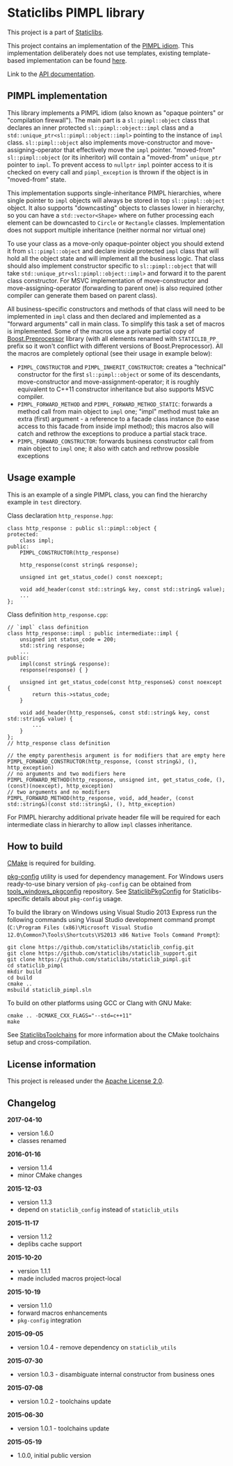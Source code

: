 Staticlibs PIMPL library
========================

This project is a part of [Staticlibs](http://staticlibs.net/).

This project contains an implementation of the [PIMPL idiom](http://herbsutter.com/gotw/_100/).
This implementation deliberately does not use templates, 
existing template-based implementation can be found [here](http://herbsutter.com/gotw/_101/).

Link to the [API documentation](http://staticlibs.github.io/staticlib_pimpl/docs/html/namespacestaticlib_1_1pimpl.html).

PIMPL implementation
--------------------

This library implements a PIMPL idiom (also known as "opaque pointers" or "compilation firewall").
The main part is a `sl::pimpl::object` class that declares an inner protected `sl::pimpl::object::impl` class
and a `std::unique_ptr<sl::pimpl::object::impl>` pointing to the instance of `impl` class. `sl::pimpl::object`
also implements move-constructor and move-assigning-operator that effectively move the `impl` pointer.
"moved-from" `sl::pimpl::object` (or its inheritor) will contain a "moved-from" `unique_ptr` pointer to `impl`.
To prevent access to `nullptr` `impl` pointer access to it is checked on every call and `pimpl_exception`
is thrown if the object is in "moved-from" state.

This implementation supports single-inheritance PIMPL hierarchies, where single pointer to `impl` objects
will always be stored in top `sl::pimpl::object` object. It also supports "downcasting" objects to
classes lower in hierarchy, so you can have a `std::vector<Shape>` where on futher processing
each element can be downcasted to `Circle` or `Rectangle` classes. Implementation does not support
multiple inheritance (neither normal nor virtual one) 

To use your class as a move-only opaque-pointer object you should extend it from `sl::pimpl::object`
and declare inside protected `impl` class that will hold all the object state and will implement all 
the business logic. That class should also implement constructor specific to `sl::pimpl::object` 
that will take `std::unique_ptr<sl::pimpl::object::impl>` and forward it to the parent class constructor.
For MSVC implementation of move-constructor and move-assigning-operator (forwarding to parent one) is also required (other 
compiler can generate them based on parent class).

All business-specific constructors and methods of that class will need to be implemented in `impl`
class and then declared and implemented as a "forward arguments" call in main class. To simplify this
task a set of macros is implemented. Some of the macros use a private partial copy of 
[Boost.Preprocessor](http://www.boost.org/doc/libs/1_58_0/libs/preprocessor/doc/index.html)
library (with all elements renamed with `STATICLIB_PP_` prefix so it won't conflict with different versions
of Boost.Preprocessor). All the macros are completely optional (see their usage in example below):

 - `PIMPL_CONSTRUCTOR` and `PIMPL_INHERIT_CONSTRUCTOR`: creates a "technical" constructor for the first
`sl::pimpl::object` or some of its descendants, move-constructor and move-assignment-operator;
it is roughly equivalent to C++11 constructor inheritance but also supports MSVC compiler.
 - `PIMPL_FORWARD_METHOD` and `PIMPL_FORWARD_METHOD_STATIC`: forwards a method call from main object to `impl` one;
"impl" method must take an extra (first) argument - a reference to a facade class instance 
(to ease access to this facade from inside impl method);
 this macros also will catch and rethrow the exceptions to produce a partial stack trace.
 - `PIMPL_FORWARD_CONSTRUCTOR`: forwards business constructor call from main object to `impl` one;
it also with catch and rethrow possible exceptions

Usage example
-------------

This is an example of a single PIMPL class, you can find the hierarchy example in `test` directory.

Class declaration `http_response.hpp`:

    class http_response : public sl::pimpl::object {
    protected:
        class impl;
    public:
        PIMPL_CONSTRUCTOR(http_response)

        http_response(const string& response);

        unsigned int get_status_code() const noexcept;

        void add_header(const std::string& key, const std::string& value);
        ...
    };

Class definition `http_response.cpp`:

    // `impl` class definition
    class http_response::impl : public intermediate::impl {
        unsigned int status_code = 200;
        std::string response;
        ...
    public:
        impl(const string& response):
        response(response) { }

        unsigned int get_status_code(const http_response&) const noexcept {
            return this->status_code;
        }

        void add_header(http_response&, const std::string& key, const std::string& value) {
            ...
        }
    };
    // http_response class definition

    // the empty parenthesis argument is for modifiers that are empty here
    PIMPL_FORWARD_CONSTRUCTOR(http_response, (const string&), (), http_exception)
    // no arguments and two modifiers here
    PIMPL_FORWARD_METHOD(http_response, unsigned int, get_status_code, (), (const)(noexcept), http_exception)
    // two arguments and no modifiers
    PIMPL_FORWARD_METHOD(http_response, void, add_header, (const std::string&)(const std::string&), (), http_exception)

For PIMPL hierarchy additional private header file will be required for each intermediate class 
in hierarchy to allow `impl` classes inheritance.

How to build
------------

[CMake](http://cmake.org/) is required for building.

[pkg-config](http://www.freedesktop.org/wiki/Software/pkg-config/) utility is used for dependency management.
For Windows users ready-to-use binary version of `pkg-config` can be obtained from [tools_windows_pkgconfig](https://github.com/staticlibs/tools_windows_pkgconfig) repository.
See [StaticlibPkgConfig](https://github.com/staticlibs/wiki/wiki/StaticlibPkgConfig) for Staticlibs-specific details about `pkg-config` usage.

To build the library on Windows using Visual Studio 2013 Express run the following commands using
Visual Studio development command prompt 
(`C:\Program Files (x86)\Microsoft Visual Studio 12.0\Common7\Tools\Shortcuts\VS2013 x86 Native Tools Command Prompt`):

    git clone https://github.com/staticlibs/staticlib_config.git
    git clone https://github.com/staticlibs/staticlib_support.git
    git clone https://github.com/staticlibs/staticlib_pimpl.git
    cd staticlib_pimpl
    mkdir build
    cd build
    cmake ..
    msbuild staticlib_pimpl.sln

To build on other platforms using GCC or Clang with GNU Make:

    cmake .. -DCMAKE_CXX_FLAGS="--std=c++11"
    make

See [StaticlibsToolchains](https://github.com/staticlibs/wiki/wiki/StaticlibsToolchains) for 
more information about the CMake toolchains setup and cross-compilation.

License information
-------------------

This project is released under the [Apache License 2.0](http://www.apache.org/licenses/LICENSE-2.0).

Changelog
---------

**2017-04-10**

 * version 1.6.0
 * classes renamed

**2016-01-16**

 * version 1.1.4
 * minor CMake changes

**2015-12-03**

 * version 1.1.3
 * depend on `staticlib_config` instead of `staticlib_utils`

**2015-11-17**

 * version 1.1.2
 * deplibs cache support

**2015-10-20**

 * version 1.1.1
 * made included macros project-local

**2015-10-19**

 * version 1.1.0
 * forward macros enhancements
 * `pkg-config` integration

**2015-09-05**

 * version 1.0.4 - remove dependency on `staticlib_utils`

**2015-07-30**

 * version 1.0.3 - disambiguate internal constructor from business ones

**2015-07-08**

 * version 1.0.2 - toolchains update

**2015-06-30**

 * version 1.0.1 - toolchains update

**2015-05-19**

 * 1.0.0, initial public version
